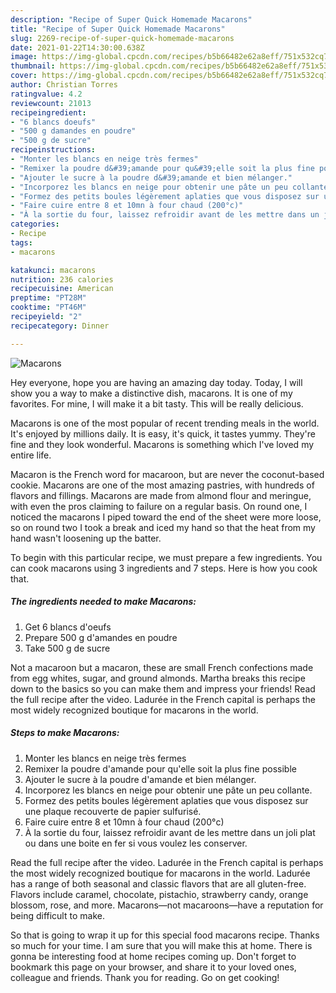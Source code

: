 ```yaml
---
description: "Recipe of Super Quick Homemade Macarons"
title: "Recipe of Super Quick Homemade Macarons"
slug: 2269-recipe-of-super-quick-homemade-macarons
date: 2021-01-22T14:30:00.638Z
image: https://img-global.cpcdn.com/recipes/b5b66482e62a8eff/751x532cq70/macarons-photo-principale-de-la-recette.jpg
thumbnail: https://img-global.cpcdn.com/recipes/b5b66482e62a8eff/751x532cq70/macarons-photo-principale-de-la-recette.jpg
cover: https://img-global.cpcdn.com/recipes/b5b66482e62a8eff/751x532cq70/macarons-photo-principale-de-la-recette.jpg
author: Christian Torres
ratingvalue: 4.2
reviewcount: 21013
recipeingredient:
- "6 blancs doeufs"
- "500 g damandes en poudre"
- "500 g de sucre"
recipeinstructions:
- "Monter les blancs en neige très fermes"
- "Remixer la poudre d&#39;amande pour qu&#39;elle soit la plus fine possible"
- "Ajouter le sucre à la poudre d&#39;amande et bien mélanger."
- "Incorporez les blancs en neige pour obtenir une pâte un peu collante."
- "Formez des petits boules légèrement aplaties que vous disposez sur une plaque recouverte de papier sulfurisé."
- "Faire cuire entre 8 et 10mn à four chaud (200°c)"
- "À la sortie du four, laissez refroidir avant de les mettre dans un joli plat ou dans une boite en fer si vous voulez les conserver."
categories:
- Recipe
tags:
- macarons

katakunci: macarons 
nutrition: 236 calories
recipecuisine: American
preptime: "PT28M"
cooktime: "PT46M"
recipeyield: "2"
recipecategory: Dinner

---
```



![Macarons](https://img-global.cpcdn.com/recipes/b5b66482e62a8eff/751x532cq70/macarons-photo-principale-de-la-recette.jpg)

Hey everyone, hope you are having an amazing day today. Today, I will show you a way to make a distinctive dish, macarons. It is one of my favorites. For mine, I will make it a bit tasty. This will be really delicious.

Macarons is one of the most popular of recent trending meals in the world. It's enjoyed by millions daily. It is easy, it's quick, it tastes yummy. They're fine and they look wonderful. Macarons is something which I've loved my entire life.

Macaron is the French word for macaroon, but are never the coconut-based cookie. Macarons are one of the most amazing pastries, with hundreds of flavors and fillings. Macarons are made from almond flour and meringue, with even the pros claiming to failure on a regular basis. On round one, I noticed the macarons I piped toward the end of the sheet were more loose, so on round two I took a break and iced my hand so that the heat from my hand wasn&#39;t loosening up the batter.


To begin with this particular recipe, we must prepare a few ingredients. You can cook macarons using 3 ingredients and 7 steps. Here is how you cook that.

<!--inarticleads1-->

##### The ingredients needed to make Macarons:

1. Get 6 blancs d&#39;oeufs
1. Prepare 500 g d&#39;amandes en poudre
1. Take 500 g de sucre


Not a macaroon but a macaron, these are small French confections made from egg whites, sugar, and ground almonds. Martha breaks this recipe down to the basics so you can make them and impress your friends! Read the full recipe after the video. Ladurée in the French capital is perhaps the most widely recognized boutique for macarons in the world. 

<!--inarticleads2-->

##### Steps to make Macarons:

1. Monter les blancs en neige très fermes
1. Remixer la poudre d&#39;amande pour qu&#39;elle soit la plus fine possible
1. Ajouter le sucre à la poudre d&#39;amande et bien mélanger.
1. Incorporez les blancs en neige pour obtenir une pâte un peu collante.
1. Formez des petits boules légèrement aplaties que vous disposez sur une plaque recouverte de papier sulfurisé.
1. Faire cuire entre 8 et 10mn à four chaud (200°c)
1. À la sortie du four, laissez refroidir avant de les mettre dans un joli plat ou dans une boite en fer si vous voulez les conserver.


Read the full recipe after the video. Ladurée in the French capital is perhaps the most widely recognized boutique for macarons in the world. Ladurée has a range of both seasonal and classic flavors that are all gluten-free. Flavors include caramel, chocolate, pistachio, strawberry candy, orange blossom, rose, and more. Macarons—not macaroons—have a reputation for being difficult to make. 

So that is going to wrap it up for this special food macarons recipe. Thanks so much for your time. I am sure that you will make this at home. There is gonna be interesting food at home recipes coming up. Don't forget to bookmark this page on your browser, and share it to your loved ones, colleague and friends. Thank you for reading. Go on get cooking!
